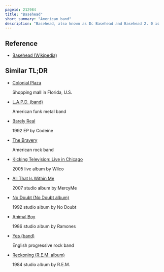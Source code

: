 ```yaml
---
pageid: 212984
title: "Basehead"
short_summary: "American band"
description: "Basehead, also known as Dc Basehead and Basehead 2. 0 is an american Alternative Rock Group founded in 1992 by Michael Ivey. Ivey serves as the Group's Songwriter and Leader, performing Vocals and various Instruments. Basehead's 1992 Debut Album, Play with Toys, was recorded at Ivey's Home with various Studio Musicians. Ivey formed a Touring Band for live Performances which contributed to basehead's second Album not in Kansas anymore. The current Lineup consists of Drummer Aaron Burroughs and bassist Brendan Ciotta of Ivey."
---
```


## Reference

- [Basehead (Wikipedia)](https://en.wikipedia.org/?curid=212984)

## Similar TL;DR

- [Colonial Plaza](/tldr/en/colonial-plaza)

  Shopping mall in Florida, U.S.

- [L.A.P.D. (band)](/tldr/en/lapd-band)

  American funk metal band

- [Barely Real](/tldr/en/barely-real)

  1992 EP by Codeine

- [The Bravery](/tldr/en/the-bravery)

  American rock band

- [Kicking Television: Live in Chicago](/tldr/en/kicking-television-live-in-chicago)

  2005 live album by Wilco

- [All That Is Within Me](/tldr/en/all-that-is-within-me)

  2007 studio album by MercyMe

- [No Doubt (No Doubt album)](/tldr/en/no-doubt-no-doubt-album)

  1992 studio album by No Doubt

- [Animal Boy](/tldr/en/animal-boy)

  1986 studio album by Ramones

- [Yes (band)](/tldr/en/yes-band)

  English progressive rock band

- [Reckoning (R.E.M. album)](/tldr/en/reckoning-rem-album)

  1984 studio album by R.E.M.
